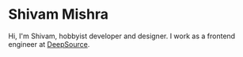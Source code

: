 # Shivam Mishra
Hi, I'm Shivam, hobbyist developer and designer. I work as a frontend engineer at [DeepSource](https://deepsource.io). 
